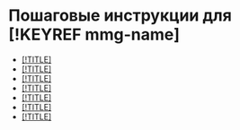 # Пошаговые инструкции для [!KEYREF mmg-name]

- [[!TITLE]](cluster-list.md)
- [[!TITLE]](cluster-create.md)
- [[!TITLE]](connect.md)
- [[!TITLE]](cluster-backups.md)
- [[!TITLE]](cluster-delete.md)
- [[!TITLE]](cluster-users.md)
- [[!TITLE]](update.md)
